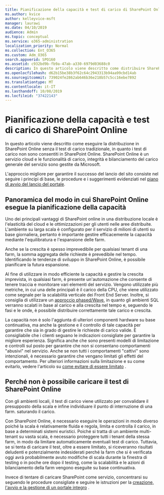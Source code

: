 ```yaml
---
title: Pianificazione della capacità e test di carico di SharePoint Online
ms.author: kvice
author: kelleyvice-msft
manager: laurawi
ms.date: 04/10/2019
audience: Admin
ms.topic: conceptual
ms.service: o365-administration
localization_priority: Normal
ms.collection: Ent_O365
ms.custom: Adm_O365
search.appverid: SPO160
ms.assetid: c932bd9b-fb9a-47ab-a330-6979d03688c0
description: In questo articolo viene descritto come distribuire SharePoint Online senza eseguire il test di carico tradizionale, poiché non è consentito.
ms.openlocfilehash: d62b15be38b3f62c64c2943313b94aa99cbd14ab
ms.sourcegitcommit: 739024fe2862ab646b36e218b57c5cc16ebe7892
ms.translationtype: MT
ms.contentlocale: it-IT
ms.lasthandoff: 10/08/2019
ms.locfileid: "37422143"
---
```

# <a name="capacity-planning-and-load-testing-sharepoint-online"></a>Pianificazione della capacità e test di carico di SharePoint Online
In questo articolo viene descritto come eseguire la distribuzione in SharePoint Online senza il test di carico tradizionale, in quanto i test di carico non sono consentiti in SharePoint Online. SharePoint Online è un servizio cloud e le funzionalità di carico, integrità e bilanciamento del carico generale del servizio sono gestite da Microsoft.
  
L'approccio migliore per garantire il successo del lancio del sito consiste nel seguire i principi di base, le procedure e i suggerimenti evidenziati nel [piano di avvio del lancio del portale](https://docs.microsoft.com/office365/enterprise/planportallaunchroll-out).

## <a name="overview-of-how-sharepoint-online-performs-capacity-planning"></a>Panoramica del modo in cui SharePoint Online esegue la pianificazione della capacità 
Uno dei principali vantaggi di SharePoint online in una distribuzione locale è l'elasticità del cloud e le ottimizzazioni per gli utenti nelle aree distribuite. L'ambiente su larga scala è configurato per il servizio di milioni di utenti su base giornaliera, pertanto è importante gestire efficacemente la capacità mediante l'equilibratura e l'espansione delle farm.
  
Anche se la crescita è spesso imprevedibile per qualsiasi tenant di una farm, la somma aggregata delle richieste è prevedibile nel tempo. Identificando le tendenze di sviluppo in SharePoint Online, è possibile pianificare la futura espansione.
  
Al fine di utilizzare in modo efficiente la capacità e gestire la crescita imprevista, in qualsiasi farm, è presente un'automazione che consente di tenere traccia e monitorare vari elementi del servizio. Vengono utilizzate più metriche, in cui una delle principali è il carico della CPU, che viene utilizzato come segnale per la scalabilità verticale dei Front End Server. Inoltre, si consiglia di utilizzare un [approccio phased/Wave](https://docs.microsoft.com/office365/enterprise/planportallaunchroll-out), in quanto gli ambienti SQL verranno scalati in base al carico e alla crescita nel tempo e, seguendo le fasi e le onde, è possibile distribuire correttamente tale carico e crescita. 

La capacità non è solo l'aggiunta di ulteriori componenti hardware su base continuativa, ma anche la gestione e il controllo di tale capacità per garantire che sia in grado di gestire le richieste di carico valide. È consigliabile che i clienti seguano le indicazioni consigliate per garantire la migliore esperienza. Significa anche che sono presenti modelli di limitazione e controlli sul posto per garantire che non si consentano comportamenti "abusivi" nel servizio. Anche se non tutti i comportamenti "cattivi" sono intenzionali, è necessario garantire che vengano limitati gli effetti del comportamento. Per ulteriori informazioni sulla limitazione e su come evitarlo, vedere l'articolo su [come evitare di essere limitato](https://docs.microsoft.com/sharepoint/dev/general-development/how-to-avoid-getting-throttled-or-blocked-in-sharepoint-online) .

## <a name="why-you-cannot-load-test-sharepoint-online"></a>Perché non è possibile caricare il test di SharePoint Online
Con gli ambienti locali, il test di carico viene utilizzato per convalidare il presupposto della scala e infine individuare il punto di interruzione di una farm. saturando il carico. 

Con SharePoint Online, è necessario eseguire le operazioni in modo diverso poiché la scala è relativamente fluida e regola, limita e controlla il carico, in base a determinati sistemi euristici. Poiché si tratta di un ambiente multi-tenant su vasta scala, è necessario proteggere tutti i tenant della stessa farm, in modo da limitare automaticamente eventuali test di carico. Tuttavia, se si tenta di caricare il test, oltre a essere limitato, si riceveranno risultati deludenti e potenzialmente indesiderati perché la farm che si è verificata oggi avrà probabilmente avuto modifiche di scala durante la finestra di testing o in poche ore dopo il testing, come la scalabilità e le azioni di bilanciamento della farm vengono eseguite su base continuativa.

Invece di tentare di caricare SharePoint come servizio, concentrarsi su seguendo le procedure consigliate e seguire le istruzioni per la [creazione, l'avvio e la gestione di un portale integro](https://go.microsoft.com/fwlink/?linkid=2105838) .
